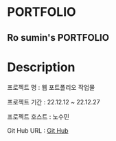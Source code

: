 # PORTFOLIO
Ro sumin's PORTFOLIO
-----------------------
# Description
프로젝트 명 : 웹 포트폴리오 작업물

프로젝트 기간 : 22.12.12 ~ 22.12.27

프로젝트 호스트 : 노수민

Git Hub URL : [Git Hub](https://github.com/ujou173)
